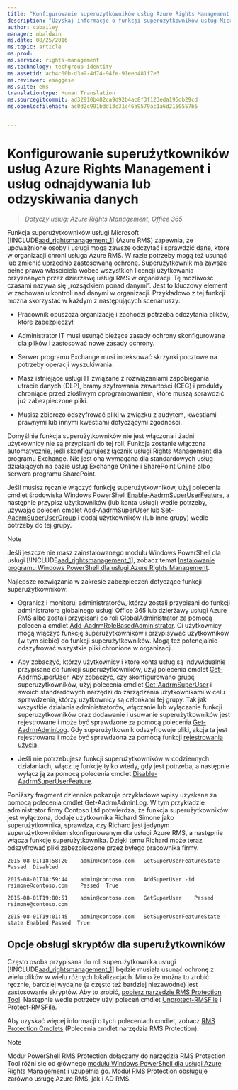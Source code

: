 ```yaml
---
title: "Konfigurowanie superużytkowników usług Azure Rights Management i usług odnajdywania lub odzyskiwania danych | Azure RMS"
description: "Uzyskaj informacje o funkcji superużytkowników usług Microsoft Azure RMS (Azure RMS) i zaimplementuj ją. Funkcja ta zapewnia, że upoważnione osoby i usługi mogą zawsze odczytywać i sprawdzać dane, które w organizacji chronią usługi Azure RMS. Tę możliwość czasami nazywa się „rozsądkiem ponad danymi”. Jest to kluczowy element w zachowaniu kontroli nad danymi w organizacji."
author: cabailey
manager: mbaldwin
ms.date: 08/25/2016
ms.topic: article
ms.prod: 
ms.service: rights-management
ms.technology: techgroup-identity
ms.assetid: acb4c00b-d3a9-4d74-94fe-91eeb481f7e3
ms.reviewer: esaggese
ms.suite: ems
translationtype: Human Translation
ms.sourcegitcommit: ad32910b482ca9d92b4ac8f3f123eda195db29cd
ms.openlocfilehash: ac0d2c991bdd13c31c46a9579ac1a6d2150557b6


---
```


# Konfigurowanie superużytkowników usług Azure Rights Management i usług odnajdywania lub odzyskiwania danych

>*Dotyczy usług: Azure Rights Management, Office 365*

Funkcja superużytkowników usługi Microsoft [!INCLUDE[aad_rightsmanagement_1](../includes/aad_rightsmanagement_1_md.md)] (Azure RMS) zapewnia, że upoważnione osoby i usługi mogą zawsze odczytać i sprawdzić dane, które w organizacji chroni usługa Azure RMS. W razie potrzeby mogą też usunąć lub zmienić uprzednio zastosowaną ochronę. Superużytkownik ma zawsze pełne prawa właściciela wobec wszystkich licencji użytkowania przyznanych przez dzierżawę usługi RMS w organizacji. Tę możliwość czasami nazywa się „rozsądkiem ponad danymi”. Jest to kluczowy element w zachowaniu kontroli nad danymi w organizacji. Przykładowo z tej funkcji można skorzystać w każdym z następujących scenariuszy:

-   Pracownik opuszcza organizację i zachodzi potrzeba odczytania plików, które zabezpieczył.

-   Administrator IT musi usunąć bieżące zasady ochrony skonfigurowane dla plików i zastosować nowe zasady ochrony.

-   Serwer programu Exchange musi indeksować skrzynki pocztowe na potrzeby operacji wyszukiwania.

-   Masz istniejące usługi IT związane z rozwiązaniami zapobiegania utracie danych (DLP), bramy szyfrowania zawartości (CEG) i produkty chroniące przed złośliwym oprogramowaniem, które muszą sprawdzić już zabezpieczone pliki.

-   Musisz zbiorczo odszyfrować pliki w związku z audytem, kwestiami prawnymi lub innymi kwestiami dotyczącymi zgodności.

Domyślnie funkcja superużytkowników nie jest włączona i żadni użytkownicy nie są przypisani do tej roli. Funkcja zostanie włączona automatycznie, jeśli skonfigurujesz łącznik usługi Rights Management dla programu Exchange. Nie jest ona wymagana dla standardowych usług działających na bazie usług Exchange Online i SharePoint Online albo serwera programu SharePoint.

Jeśli musisz ręcznie włączyć funkcję superużytkowników, użyj polecenia cmdlet środowiska Windows PowerShell [Enable-AadrmSuperUserFeature](https://msdn.microsoft.com/library/azure/dn629400.aspx), a następnie przypisz użytkowników (lub konta usługi) wedle potrzeby, używając poleceń cmdlet [Add-AadrmSuperUser](https://msdn.microsoft.com/library/azure/dn629411.aspx) lub [Set-AadrmSuperUserGroup](https://msdn.microsoft.com/library/azure/mt653943.aspx) i dodaj użytkowników (lub inne grupy) wedle potrzeby do tej grupy. 

> [!NOTE]
> Jeśli jeszcze nie masz zainstalowanego modułu Windows PowerShell dla usługi [!INCLUDE[aad_rightsmanagement_1](../includes/aad_rightsmanagement_1_md.md)], zobacz temat [Instalowanie programu Windows PowerShell dla usługi Azure Rights Management](install-powershell.md).

Najlepsze rozwiązania w zakresie zabezpieczeń dotyczące funkcji superużytkowników:

-   Ogranicz i monitoruj administratorów, którzy zostali przypisani do funkcji administratora globalnego usługi Office 365 lub dzierżawy usługi Azure RMS albo zostali przypisani do roli GlobalAdministrator za pomocą polecenia cmdlet [Add-AadrmRoleBasedAdministrator](https://msdn.microsoft.com/library/azure/dn629417.aspx). Ci użytkownicy mogą włączyć funkcję superużytkowników i przypisywać użytkowników (w tym siebie) do funkcji superużytkowników. Mogą też potencjalnie odszyfrować wszystkie pliki chronione w organizacji.

-   Aby zobaczyć, którzy użytkownicy i które konta usług są indywidualnie przypisane do funkcji superużytkowników, użyj polecenia cmdlet [Get-AadrmSuperUser](https://msdn.microsoft.com/library/azure/dn629408.aspx). Aby zobaczyć, czy skonfigurowano grupę superużytkowników, użyj polecenia cmdlet [Get-AadrmSuperUser](https://msdn.microsoft.com/library/azure/mt653942.aspx) i swoich standardowych narzędzi do zarządzania użytkownikami w celu sprawdzenia, którzy użytkownicy są członkami tej grupy. Tak jak wszystkie działania administratorów, włączanie lub wyłączanie funkcji superużytkowników oraz dodawanie i usuwanie superużytkowników jest rejestrowane i może być sprawdzone za pomocą polecenia [Get-AadrmAdminLog](https://msdn.microsoft.com/library/azure/dn629430.aspx). Gdy superużytkownik odszyfrowuje pliki, akcja ta jest rejestrowana i może być sprawdzona za pomocą funkcji [rejestrowania użycia](log-analyze-usage.md).

-   Jeśli nie potrzebujesz funkcji superużytkowników w codziennych działaniach, włącz tę funkcję tylko wtedy, gdy jest potrzeba, a następnie wyłącz ją za pomocą polecenia cmdlet [Disable-AadrmSuperUserFeature](https://msdn.microsoft.com/library/azure/dn629428.aspx).

Poniższy fragment dziennika pokazuje przykładowe wpisy uzyskane za pomocą polecenia cmdlet Get-AadrmAdminLog. W tym przykładzie administrator firmy Contoso Ltd potwierdza, że funkcja superużytkowników jest wyłączona, dodaje użytkownika Richard Simone jako superużytkownika, sprawdza, czy Richard jest jedynym superużytkownikiem skonfigurowanym dla usługi Azure RMS, a następnie włącza funkcję superużytkownika. Dzięki temu Richard może teraz odszyfrować pliki zabezpieczone przez byłego pracownika firmy.

`2015-08-01T18:58:20    admin@contoso.com   GetSuperUserFeatureState    Passed  Disabled`

`2015-08-01T18:59:44    admin@contoso.com   AddSuperUser -id rsimone@contoso.com    Passed  True`

`2015-08-01T19:00:51    admin@contoso.com   GetSuperUser    Passed  rsimone@contoso.com`

`2015-08-01T19:01:45    admin@contoso.com   SetSuperUserFeatureState -state Enabled Passed  True`

## Opcje obsługi skryptów dla superużytkowników
Często osoba przypisana do roli superużytkownika usługi [!INCLUDE[aad_rightsmanagement_1](../includes/aad_rightsmanagement_1_md.md)] będzie musiała usunąć ochronę z wielu plików w wielu różnych lokalizacjach. Mimo że można to zrobić ręcznie, bardziej wydajne (a często też bardziej niezawodne) jest zastosowanie skryptów. Aby to zrobić, [pobierz narzędzie RMS Protection Tool](http://www.microsoft.com/en-us/download/details.aspx?id=47256). Następnie wedle potrzeby użyj poleceń cmdlet [Unprotect-RMSFile](https://msdn.microsoft.com/library/azure/mt433200.aspx) i [Protect-RMSFile](https://msdn.microsoft.com/library/azure/mt433201.aspx).

Aby uzyskać więcej informacji o tych poleceniach cmdlet, zobacz [RMS Protection Cmdlets](https://msdn.microsoft.com/library/azure/mt433195.aspx) (Polecenia cmdlet narzędzia RMS Protection).

> [!NOTE]
> Moduł PowerShell RMS Protection dołączany do narzędzia RMS Protection Tool różni się od głównego [modułu Windows PowerShell dla usługi Azure Rights Management](administer-powershell.md) i uzupełnia go. Moduł RMS Protection obsługuje zarówno usługę Azure RMS, jak i AD RMS.





<!--HONumber=Aug16_HO4-->


